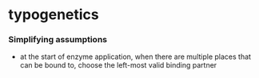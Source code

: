 # typogenetics

### Simplifying assumptions

- at the start of enzyme application, when there are multiple places that can be bound to, choose the left-most valid binding partner
